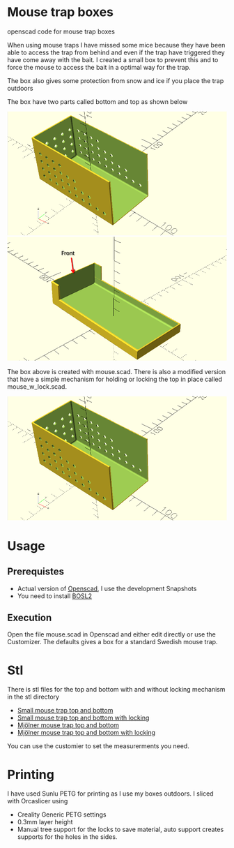 # Mouse trap boxes
openscad code for mouse trap boxes

When using mouse traps I have missed some mice because they have been able to access the trap from behind and even if the trap have triggered they have come away with the bait. I created a small box to prevent this and to force the mouse to access the bait in a optimal way for the trap.

The box also gives some protection from snow and ice if you place the trap outdoors

The box have two parts called bottom and top as shown below

![Bottom part](images/mouse_plain_bottom.png)
![Top part](images/mouse_plain_top.png)

The box above is created with mouse.scad. There is also a modified version that have a simple mechanism for holding or locking the top in place called mouse_w_lock.scad.

![Bottom part with lock](images/mouse_plain_bottom.png)

# Usage

## Prerequistes
- Actual version of [Openscad](https://openscad.org/), I use the development Snapshots
- You need to install [BOSL2](https://github.com/BelfrySCAD/BOSL2/wiki) 

## Execution
Open the file mouse.scad in Openscad and either edit directly or use the Customizer. The defaults gives a box for a standard Swedish mouse trap. 

# Stl

There is stl files for the top and bottom with and without locking mechanism in the stl directory

- [Small mouse trap top and bottom](src/mouse.scad)
- [Small mouse trap top and bottom with locking](src/mouse_w_lock.scad)
- [Mjölner mouse trap top and bottom](src/Mjölner.scad)
- [Mjölner mouse trap top and bottom with locking](src/Mjölner_w_lock.scad)

You can use the customier to set the measurerments you need.

# Printing

I have used Sunlu PETG for printing as I use my boxes outdoors. I sliced with Orcaslicer using
- Creality Generic PETG settings
- 0.3mm layer height
- Manual tree support for the locks to save material, auto support creates supports for the holes in the sides.
